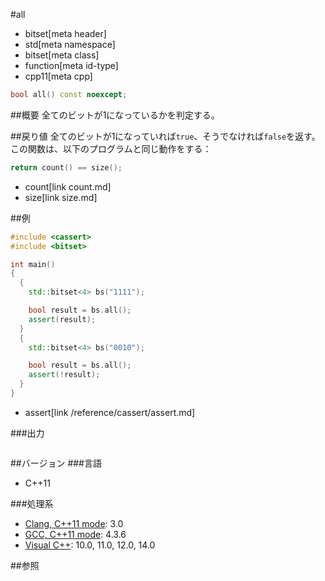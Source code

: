 #all
* bitset[meta header]
* std[meta namespace]
* bitset[meta class]
* function[meta id-type]
* cpp11[meta cpp]

```cpp
bool all() const noexcept;
```

##概要
全てのビットが1になっているかを判定する。


##戻り値
全てのビットが1になっていれば`true`、そうでなければ`false`を返す。  
この関数は、以下のプログラムと同じ動作をする：

```cpp
return count() == size();
```
* count[link count.md]
* size[link size.md]


##例
```cpp
#include <cassert>
#include <bitset>

int main()
{
  {
    std::bitset<4> bs("1111");

    bool result = bs.all();
    assert(result);
  }
  {
    std::bitset<4> bs("0010");

    bool result = bs.all();
    assert(!result);
  }
}
```
* assert[link /reference/cassert/assert.md]

###出力
```
```


##バージョン
###言語
- C++11


###処理系
- [Clang, C++11 mode](/implementation.md#clang): 3.0
- [GCC, C++11 mode](/implementation.md#gcc): 4.3.6
- [Visual C++](/implementation.md#visual_cpp): 10.0, 11.0, 12.0, 14.0


##参照

